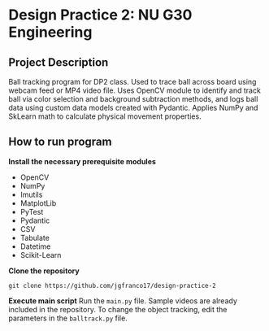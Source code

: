 # Design Practice 2: NU G30 Engineering

## Project Description 
Ball tracking program for DP2 class. Used to trace ball across board using webcam feed or MP4 video file. Uses OpenCV module to identify and track ball via color selection and background subtraction methods, and logs ball data using custom data models created with Pydantic. Applies NumPy and SkLearn math to calculate physical movement properties.

## How to run program
**Install the necessary prerequisite modules**
- OpenCV
- NumPy
- Imutils
- MatplotLib
- PyTest
- Pydantic
- CSV
- Tabulate
- Datetime
- Scikit-Learn

**Clone the repository**
```
git clone https://github.com/jgfranco17/design-practice-2
```

**Execute main script**
Run the `main.py` file. Sample videos are already included in the repository. To change the object tracking, edit the parameters in the `balltrack.py` file.
